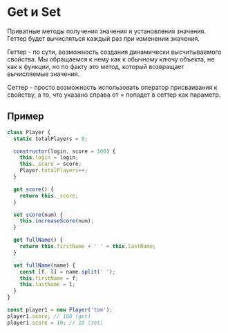 # Get и Set

Приватные методы получения значения и установления значения. Геттер будет вычисляться каждый раз при изменении значения.

Геттер - по сути, возможность создания динамически высчитываемого свойства. Мы обращаемся к нему как к обычному ключу объекта, не как к функции, но по факту это метод, который возвращает вычисляемые значения.

Сеттер - просто возможность использовать оператор присваивания к свойству, а то, что указано справа от = попадет в сеттер как параметр.

## Пример

```js
class Player {
  static totalPlayers = 0;

  constructor(login, score = 100) {
    this.login = login;
    this._score = score;
    Player.totalPlayers++;
  }

  get score() {
    return this._score;
  }

  set score(num) {
    this.increaseScore(num);
  }

  get fullName() {
    return this.firstName + ' ' + this.lastName;
  }

  set fullName(name) {
    const [f, l] = name.split(' ');
    this.firstName = f;
    this.lastName = l;
  }
}

const player1 = new Player('tom');
player1.score; // 100 (get)
player1.score = 10; // 10 (set)
```
